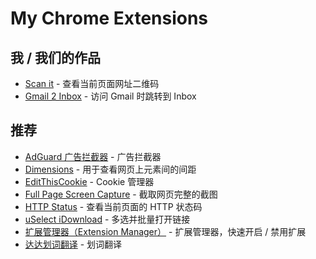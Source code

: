 # My Chrome Extensions

## 我 / 我们的作品

- [Scan it](https://chrome.google.com/webstore/detail/dacniolddlepgdpejbnbfbkkcabhmnnc) - 查看当前页面网址二维码
- [Gmail 2 Inbox](https://chrome.google.com/webstore/detail/nlpebbgkkjccgiahkggafionbcniaoeh) - 访问 Gmail 时跳转到 Inbox

## 推荐

- [AdGuard 广告拦截器](https://chrome.google.com/webstore/detail/bgnkhhnnamicmpeenaelnjfhikgbkllg) - 广告拦截器
- [Dimensions](https://chrome.google.com/webstore/detail/baocaagndhipibgklemoalmkljaimfdj) - 用于查看网页上元素间的间距
- [EditThisCookie](https://chrome.google.com/webstore/detail/fngmhnnpilhplaeedifhccceomclgfbg) - Cookie 管理器
- [Full Page Screen Capture](https://chrome.google.com/webstore/detail/fdpohaocaechififmbbbbbknoalclacl) - 截取网页完整的截图
- [HTTP Status](https://chrome.google.com/webstore/detail/cknfnacbckhfpjahnmkblajcpledpfnp) - 查看当前页面的 HTTP 状态码
- [uSelect iDownload](https://chrome.google.com/webstore/detail/ileabdhfjmgaognikmjgmhhkjffggejc) - 多选并批量打开链接
- [扩展管理器（Extension Manager）](https://chrome.google.com/webstore/detail/gjldcdngmdknpinoemndlidpcabkggco) - 扩展管理器，快速开启 / 禁用扩展
- [达达划词翻译](https://chrome.google.com/webstore/detail/cajhcjfcodjoalmhjekljnfkgjlkeajl) - 划词翻译
